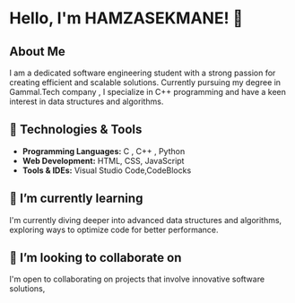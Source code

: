 # Hello, I'm HAMZASEKMANE! 👋


## About Me
I am a dedicated software engineering student with a strong passion for creating efficient and scalable solutions. Currently pursuing my degree in Gammal.Tech company , I specialize in C++ programming and have a keen interest in data structures and algorithms.

## 🔧 Technologies & Tools
- **Programming Languages:** C , C++ , Python
- **Web Development:** HTML, CSS, JavaScript
- **Tools & IDEs:** Visual Studio Code,CodeBlocks

## 🌱 I’m currently learning
I'm currently diving deeper into advanced data structures and algorithms, exploring ways to optimize code for better performance.

## 👯 I’m looking to collaborate on
I'm open to collaborating on projects that involve innovative software solutions, 
<!---
hamzasekmane/hamzasekmane is a ✨ special ✨ repository because its `README.md` (this file) appears on your GitHub profile.
You can click the Preview link to take a look at your changes.
--->
